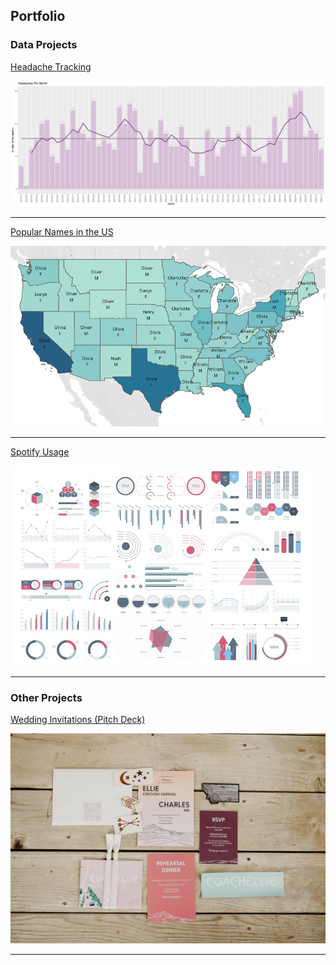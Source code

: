 ## Portfolio

### Data Projects 

[Headache Tracking](https://www.kaggle.com/code/elliecd/headache-tracking)

<img src="images/headaches-per-month.png?raw=true"/>

---
[Popular Names in the US](https://www.kaggle.com/code/elliecd/usa-names)

<img src="images/popular-names-by-state-2021.png?raw=true"/>

---
[Spotify Usage](/sample_page)

<img src="images/dummy_thumbnail.jpg?raw=true"/>

---

### Other Projects

[Wedding Invitations (Pitch Deck)](/wedding-invitations)

<img src="images/invitation-details.jpg?raw=true"/>

---

